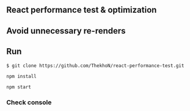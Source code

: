 ## React performance test & optimization
## Avoid unnecessary re-renders

## Run

```
$ git clone https://github.com/ThekhoN/react-performance-test.git
```

```
npm install
```

```
npm start
```

### Check console
